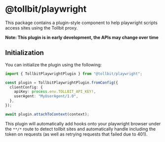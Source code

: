 # @tollbit/playwright

This package contains a plugin-style component to help playwright scripts access sites using the Tollbit proxy.

**Note: This plugin is in early development, the APIs may change over time**

## Initialization

You can initialize the plugin using the following:

```typescript
import { TollbitPlaywrightPlugin } from "@tollbit/playwright";

const plugin = TollbitPlaywrightPlugin.fromConfig({
  clientConfig: {
    apiKey: process.env.TOLLBIT_API_KEY!,
    userAgent: "MyUserAgent/1.0",
  },
});

await plugin.attachToContext(context);
```

This plugin will automatically add hooks onto your playwright browser under the `**/*` route to detect tollbit sites
and automatically handle including the token on requests (as well as retrying requests that failed due to 401).
